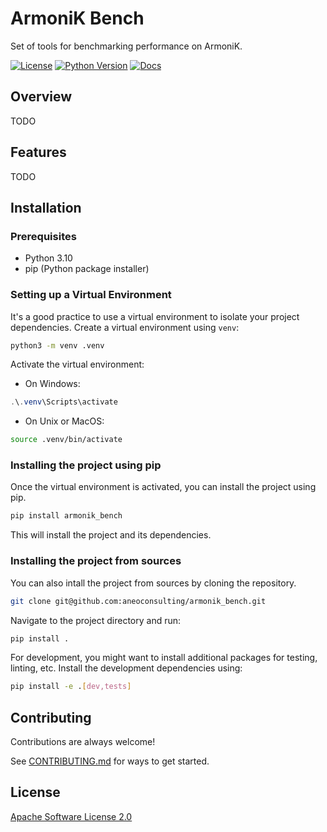 # ArmoniK Bench

Set of tools for benchmarking performance on ArmoniK.

[![License](https://img.shields.io/badge/license-Apache2-blue.svg)](LICENSE)
[![Python Version](https://img.shields.io/badge/python-3.10%2B-blue.svg)](https://pypi.python.org/pypi/armonik_bench)
[![Docs](https://readthedocs.org/projects/armonik-bench/badge/?version=latest)](https://armonik-bench.readthedocs.io/en/latest/?version=latest)

## Overview

TODO

## Features

TODO

## Installation

### Prerequisites

- Python 3.10
- pip (Python package installer)

### Setting up a Virtual Environment

It's a good practice to use a virtual environment to isolate your project dependencies. Create a virtual environment using `venv`:

```bash
python3 -m venv .venv
```

Activate the virtual environment:

* On Windows:

```powershell
.\.venv\Scripts\activate
```

* On Unix or MacOS:

```bash
source .venv/bin/activate
```

### Installing the project using pip

Once the virtual environment is activated, you can install the project using pip.

```bash
pip install armonik_bench
```

This will install the project and its dependencies.

### Installing the project from sources

You can also intall the project from sources by cloning the repository.

```bash
git clone git@github.com:aneoconsulting/armonik_bench.git
```

Navigate to the project directory and run:

```bash
pip install .
```

For development, you might want to install additional packages for testing, linting, etc. Install the development dependencies using:

```bash
pip install -e .[dev,tests]
```



## Contributing

Contributions are always welcome!

See [CONTRIBUTING.md](CONTRIBUTING.md) for ways to get started.

## License

[Apache Software License 2.0](LICENSE)
